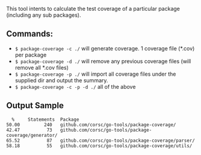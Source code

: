 This tool intents to calculate the test coverage of a particular package (including any sub packages).

## Commands:

* `$ package-coverage -c ./` will generate coverage.  1 coverage file (*.cov) per package
* `$ package-coverage -d ./` will remove any previous coverage files (will remove all *.cov files)
* `$ package-coverage -p ./` will import all coverage files under the supplied dir and output the summary.
* `$ package-coverage -c -p -d ./` all of the above

## Output Sample
```
  %		Statements	Package
50.00		  240	github.com/corsc/go-tools/package-coverage/
42.47		   73	github.com/corsc/go-tools/package-coverage/generator/
65.52		   87	github.com/corsc/go-tools/package-coverage/parser/
58.18		   55	github.com/corsc/go-tools/package-coverage/utils/
```
